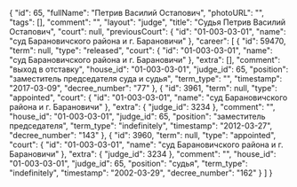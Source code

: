 {
    "id": 65,
    "fullName": "Петрив Василий Остапович",
    "photoURL": "",
    "tags": [],
    "comment": "",
    "layout": "judge",
    "title": "Судья Петрив Василий Остапович",
    "court": null,
    "previousCourt": {
        "id": "01-003-03-01",
        "name": "суд Барановичского района и г. Барановичи"
    },
    "career": [
        {
            "id": 59470,
            "term": null,
            "type": "released",
            "court": {
                "id": "01-003-03-01",
                "name": "суд Барановичского района и г. Барановичи"
            },
            "extra": [],
            "comment": "выход в отставку",
            "house_id": "01-003-03-01",
            "judge_id": 65,
            "position": "заместитель председателя суда и судья",
            "term_type": "",
            "timestamp": "2017-03-09",
            "decree_number": "77"
        },
        {
            "id": 3961,
            "term": null,
            "type": "appointed",
            "court": {
                "id": "01-003-03-01",
                "name": "суд Барановичского района и г. Барановичи"
            },
            "extra": {
                "judge_id": 3234
            },
            "comment": "",
            "house_id": "01-003-03-01",
            "judge_id": 65,
            "position": "заместитель председателя",
            "term_type": "indefinitely",
            "timestamp": "2012-03-27",
            "decree_number": "143"
        },
        {
            "id": 3960,
            "term": null,
            "type": "appointed",
            "court": {
                "id": "01-003-03-01",
                "name": "суд Барановичского района и г. Барановичи"
            },
            "extra": {
                "judge_id": 3234
            },
            "comment": "",
            "house_id": "01-003-03-01",
            "judge_id": 65,
            "position": "судья",
            "term_type": "indefinitely",
            "timestamp": "2002-03-29",
            "decree_number": "162"
        }
    ]
}